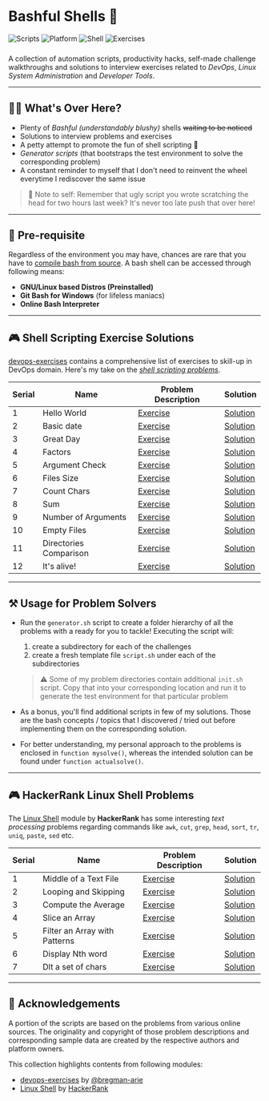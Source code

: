 # Bashful Shells 🐚

![Scripts](https://img.shields.io/badge/Scripts-22-brown.svg)
![Platform](https://img.shields.io/badge/Platform-Linux-blue.svg)
![Shell](https://img.shields.io/badge/Language-Bash-yellow.svg)
![Exercises](https://img.shields.io/badge/Exercises-12-lightgreen.svg)

###  
A collection of automation scripts, productivity hacks, self-made challenge walkthroughs and solutions to interview exercises  related to _DevOps_, _Linux System Administration_ and _Developer Tools_.

---
## 🙋‍♂️ What's Over Here?
 
- Plenty of *Bashful (understandably blushy)* shells ~~waiting to be noticed~~
- Solutions to interview problems and exercises  
- A petty attempt to promote the fun of shell scripting 🤞
- _Generator scripts_ (that bootstraps the test environment to solve the corresponding problem)
- A constant reminder to myself that I don't need to reinvent the wheel everytime I rediscover the same issue  

> 📌 Note to self: Remember that ugly script you wrote scratching the head for two hours last week? It's never too late push that over here!  
---
## :briefcase: Pre-requisite

Regardless of the environment you may have, chances are rare that you have to [compile bash from source](https://www.gnu.org/software/bash/manual/html_node/Installing-Bash.html). A bash shell can be accessed through following means:

- **GNU/Linux based Distros (Preinstalled)**
- **Git Bash for Windows** (for lifeless maniacs)
- **Online Bash Interpreter**

---
## 🎮 Shell Scripting Exercise Solutions

[devops-exercises](https://github.com/bregman-arie/devops-exercises) contains a comprehensive list of exercises to skill-up in DevOps domain. Here's my take on the _[shell scripting problems](https://github.com/bregman-arie/devops-exercises/blob/master/topics/shell/README.md)_.


| Serial | Name                   | Problem Description                                                                                             | Solution                                                     |
|--------|------------------------|-----------------------------------------------------------------------------------------------------------------|--------------------------------------------------------------|
| 1      | Hello World            | [Exercise](https://github.com/bregman-arie/devops-exercises/blob/master/topics/shell/hello_world.md)            | [Solution](devops-exercises-shell-scripts/helloworld[Y])     |
| 2      | Basic date             | [Exercise](https://github.com/bregman-arie/devops-exercises/blob/master/topics/shell/basic_date.md)             | [Solution](devops-exercises-shell-scripts/basic-date[Y])     |
| 3      | Great Day              | [Exercise](https://github.com/bregman-arie/devops-exercises/blob/master/topics/shell/great_day.md)              | [Solution](devops-exercises-shell-scripts/great-day[Y])      |
| 4      | Factors                | [Exercise](https://github.com/bregman-arie/devops-exercises/blob/master/topics/shell/factors.md)                | [Solution](devops-exercises-shell-scripts/factors[Y])        |
| 5      | Argument Check         | [Exercise](https://github.com/bregman-arie/devops-exercises/blob/master/topics/shell/argument_check.md)         | [Solution](devops-exercises-shell-scripts/argument-check[Y]) |
| 6      | Files Size             | [Exercise](https://github.com/bregman-arie/devops-exercises/blob/master/topics/shell/files_size.md)             | [Solution](devops-exercises-shell-scripts/files-size[Y])     |
| 7      | Count Chars            | [Exercise](https://github.com/bregman-arie/devops-exercises/blob/master/topics/shell/count_chars.md)            | [Solution](devops-exercises-shell-scripts/count-chars[Y])    |
| 8      | Sum                    | [Exercise](https://github.com/bregman-arie/devops-exercises/blob/master/topics/shell/sum.md)                    | [Solution](devops-exercises-shell-scripts/sum[Y])            |
| 9      | Number of Arguments    | [Exercise](https://github.com/bregman-arie/devops-exercises/blob/master/topics/shell/num_of_args.md)            | [Solution](devops-exercises-shell-scripts/num-of-args[Y])    |
| 10     | Empty Files            | [Exercise](https://github.com/bregman-arie/devops-exercises/blob/master/topics/shell/empty_files.md)            | [Solution](devops-exercises-shell-scripts/empty-files[Y])    |
| 11     | Directories Comparison | [Exercise](https://github.com/bregman-arie/devops-exercises/blob/master/topics/shell/directories_comparison.md) | [Solution](devops-exercises-shell-scripts/directory-comp[Y]) |
| 12     | It's alive!            | [Exercise](https://github.com/bregman-arie/devops-exercises/blob/master/topics/shell/host_status.md)            | [Solution](devops-exercises-shell-scripts/its-alive[Y])      |






 ---

## ⚒ Usage for Problem Solvers

- Run the `generator.sh` script to create a folder hierarchy of all the problems with a ready for you to tackle! Executing the script will:
    1. create a subdirectory for each of the challenges
    2. create a fresh template file `script.sh` under each of the subdirectories 
  > ⚠ Some of my problem directories contain additional `init.sh` script. Copy that into your corresponding location and run it to generate the test environment for that particular problem

- As a bonus, you'll find additional scripts in few of my solutions. Those are the bash concepts / topics that I discovered / tried out before implementing them on the corresponding solution.

- For better understanding, my personal approach to the problems is enclosed in `function mysolve()`, whereas the intended solution can be found under `function actualsolve()`.

---
## 🎮 HackerRank Linux Shell Problems

The [Linux Shell](https://www.hackerrank.com/domains/shell) module by **HackerRank** has some interesting _text processing_ problems regarding commands like `awk`, `cut`, `grep`, `head`, `sort`, `tr`, `uniq`, `paste`, `sed` etc. 


| Serial | Name                   | Problem Description                                                                                             | Solution                                                     |
|--------|------------------------|-----------------------------------------------------------------------------------------------------------------|--------------------------------------------------------------|
| 1      | Middle of a Text File            | [Exercise](linux-shell-module-hackerrank/middle-of-a-text-file/problem.md)            | [Solution](linux-shell-module-hackerrank/middle-of-a-text-file/solution.sh)     |
| 2      | Looping and Skipping             | [Exercise](linux-shell-module-hackerrank/looping-and-skipping/problem.md)             | [Solution](linux-shell-module-hackerrank/looping-and-skipping/solution.sh)     |
| 3     | Compute the Average             | [Exercise](linux-shell-module-hackerrank/compute-the-average/problem.md)             | [Solution](linux-shell-module-hackerrank/compute-the-average/solution.sh)     |
| 4      | Slice an Array             | [Exercise](linux-shell-module-hackerrank/slice-an-array/problem.md)             | [Solution](linux-shell-module-hackerrank/slice-an-array/solution.sh)     |
| 5      | Filter an Array with Patterns             | [Exercise](linux-shell-module-hackerrank/filter-an-array-with-patterns/problem.md)             | [Solution](linux-shell-module-hackerrank/filter-an-array-with-patterns/solution.sh)     |
| 6      | Display Nth word           | [Exercise](linux-shell-module-hackerrank/cut-%237/problem.md)             | [Solution](linux-shell-module-hackerrank/cut-%237/solution.sh)     |
| 7      | Dlt a set of chars          | [Exercise](linux-shell-module-hackerrank/tr-#2/problem.md)             | [Solution](linux-shell-module-hackerrank/tr-#2/solution.sh)     |

 ---


## 🙏 Acknowledgements

A portion of the scripts are based on the problems from various online sources. The originality and copyright of those problem descriptions and corresponding sample data are created by the respective authors and platform owners.

This collection highlights contents from following modules:
* [devops-exercises](https://github.com/bregman-arie/devops-exercises/blob/master/topics/shell/README.md) by [@bregman-arie](https://github.com/bregman-arie/)
* [Linux Shell](https://www.hackerrank.com/domains/shell) by [HackerRank](https://www.hackerrank.com/) 
